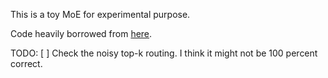 This is a toy MoE for experimental purpose.

Code heavily borrowed from [here](https://github.com/davidmrau/mixture-of-experts).

TODO:
[ ] Check the noisy top-k routing. I think it might not be 100 percent correct.